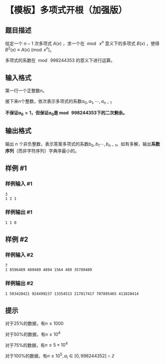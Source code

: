 # 【模板】多项式开根（加强版）

## 题目描述

给定一个 $n-1$ 次多项式 $A(x)$ ，求一个在 $\bmod\ {x^n}$ 意义下的多项式 $B(x)$ ，使得 $B^2(x)\equiv A(x)\pmod {x^n}$。

多项式的系数在 $\bmod\ 998244353$ 的意义下进行运算。

## 输入格式

第一行一个正整数$n$。

接下来$n$个整数，依次表示多项式的系数$a_0,a_1,\cdots ,a_{n-1}$

**不保证$a_0=1$，但保证$a_0$是$\bmod\ 998244353$下的二次剩余。**

## 输出格式

输出 $n$ 个非负整数，表示答案多项式的系数$b_0,b_1\cdots ,b_{n-1}$。如有多解，输出**系数序列**（而非字符序列）字典序最小的。

## 样例 #1

### 样例输入 #1
```
3
1 2 1
```

### 样例输出 #1

```
1 1 0
```

## 样例 #2

### 样例输入 #2
```
7
1 8596489 489489 4894 1564 489 35789489
```

### 样例输出 #2

```
1 503420421 924499237 13354513 217017417 707895465 411020414
```

## 提示

对于$25\%$的数据，有$n \leq 1000$

对于$50\%$的数据，有$n \leq 10^4$

对于$75\%$的数据，有$n \leq 5\times 10^4$

对于$100\%$的数据，有$n \leq 10^5,a_i \in [0,998244352] \cap \mathbb{Z}$
